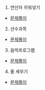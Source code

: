 1. 연산자 끼워넣기
* [문제풀이](https://ht.oopy.io/cb970f04-f9bc-4f26-b784-6f1ec8a89671)
  
2. 선수과목
* [문제풀이](https://ht.oopy.io/21985e9e-47b2-4b43-949f-6f99900d0054) 

3. 음악프로그램
* [문제풀이](https://ht.oopy.io/1059c92f-ef59-42a4-a84d-7f985f77005d) 

4. 줄 세우기
* [문제풀이](https://ht.oopy.io/aa23b384-67d7-46c8-86a0-4c7a7d4c876f) 


